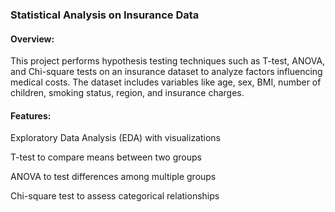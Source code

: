 ### Statistical Analysis on Insurance Data

#### Overview:
This project performs hypothesis testing techniques such as T-test, ANOVA, and Chi-square tests on an insurance dataset to analyze factors influencing medical costs. The dataset includes variables like age, sex, BMI, number of children, smoking status, region, and insurance charges.

#### Features:

Exploratory Data Analysis (EDA) with visualizations

T-test to compare means between two groups

ANOVA to test differences among multiple groups

Chi-square test to assess categorical relationships
